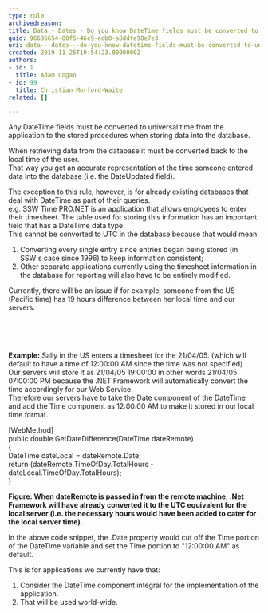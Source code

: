 ```yaml
---
type: rule
archivedreason: 
title: Data - Dates - Do you know DateTime fields must be converted to universal time?
guid: 96636654-80f5-46c9-adb0-a8ddfe98e7e3
uri: data---dates---do-you-know-datetime-fields-must-be-converted-to-universal-time
created: 2019-11-25T19:54:23.0000000Z
authors:
- id: 1
  title: Adam Cogan
- id: 99
  title: Christian Morford-Waite
related: []

---
```



<p>​​​Any DateTime fields must be converted to universal time from the application to the stored procedures when storing data into the database.<br></p><p>When retrieving data from the database it must be converted back to the local time of the user.<br>That way you get an accurate representation of&#160;the time someone entered data into the database (i.e. the DateUpdated field).</p><p>The exception to this rule, however, is for already existing databases that deal with DateTime as part of their queries.<br>e.g. SSW Time PRO.NET is an application that allows employees to enter their timesheet. The table used for storing this information has an important field that has a DateTime data type.<br>This cannot be converted to UTC in the database because that would mean&#58;<br></p><ol><li>Converting every single entry since entries began being stored (in SSW's case since 1996) to keep information consistent;</li><li>Other separate applications currently using the timesheet information in the database for reporting will also have to be entirely modified.</li></ol><p>Currently, there will be an issue if for example, someone from the US (Pacific time) has 19 hours difference between her local time and our servers.<br><br></p>
<br><excerpt class='endintro'></excerpt><br>
<p><strong>​​​Example&#58;</strong>&#160;Sally in the US enters a timesheet for the 21/04/05. (which will default to have a time of 12&#58;00&#58;00 AM since the time was not specified)<br>Our servers will store it as 21/04/05 19&#58;00&#58;00 in other words 21/04/05 07&#58;00&#58;00 PM because the .NET Framework will automatically convert the time accordingly for our Web Service.<br>Therefore our servers have to take the Date component of the DateTime and add the Time component as 12&#58;00&#58;00 AM to make it stored in our local time format.<br></p><p class="ssw15-rteElement-CodeArea">[WebMethod] <br>public double GetDateDifference(DateTime dateRemote) <br>&#123; <br>DateTime dateLocal = dateRemote.Date; <br>​​return (dateRemote.TimeOfDay.TotalHours - ​​dateLocal.TimeOfDay.TotalHours); <br>​&#125;</p><p><strong>Figure&#58; When dateRemote is passed in from the remote machine, .Net Framework will have already converted it to the UTC equivalent for the local server (i.e. the necessary hours would have been added to cater for the local server time).</strong></p><p>In the above code snippet, the .Date property would cut off the Time portion of the DateTime variable and set the Time portion to &quot;12&#58;00&#58;00 AM&quot; as default.</p><p>This is for applications we currently have that&#58;</p><ol><li>Consider the DateTime component integral for the implementation of the application.<br></li><li>That will be used world-wide.</li></ol><p><br></p>


